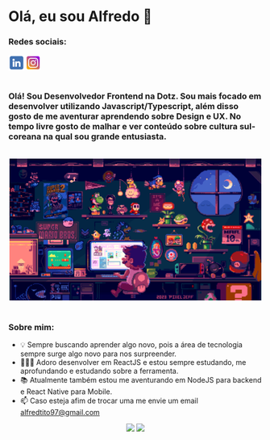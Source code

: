 # Olá, eu sou Alfredo 👋

### Redes sociais:

<div style="display: flex; align-items: center; gap: 4px;">
  <a href="https://www.linkedin.com/in/alfredo-tito-837429ba/">
    <img align="center" alt="Alfredo's LinkedIn" width="32px" src="docs/linkedin-logo.png" />
  </a>

  <a href="https://www.instagram.com/garotocaos_/">
    <img align="center" alt="Alfredo's Instagram" width="26px"  src="docs/instagram-logo2.png" />
  </a>
</div>

<br/>

### Olá! Sou Desenvolvedor Frontend na Dotz. Sou mais focado em desenvolver utilizando Javascript/Typescript, além disso gosto de me aventurar aprendendo sobre Design e UX. No tempo livre gosto de malhar e ver conteúdo sobre cultura sul-coreana na qual sou grande entusiasta.

<br/>

<div align="center">
  <img src="docs/mario-developer.gif" alt="" width="500" />
</div>


<br/>

### Sobre mim:

- 💡 Sempre buscando aprender algo novo, pois a área de tecnologia sempre surge algo novo para nos surpreender.
- 👨🏽‍💻 Adoro desenvolver em ReactJS e estou sempre estudando, me aprofundando e estudando sobre a ferramenta.
- 📚 Atualmente também estou me aventurando em NodeJS para backend e React Native para Mobile.
- 📫 Caso esteja afim de trocar uma me envie um email alfredtito97@gmail.com

<div align='center'>
  <img height="180em" src="https://github.com/alfredots/github-readme-stats"/>
  <img height="180em" src="https://github-readme-stats.vercel.app/api/top-langs/?username=alfredots&layout=compact&langs_count=7&theme=blue-green"/>
</div>
